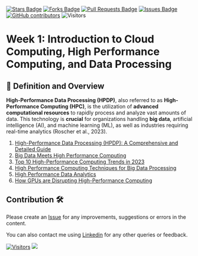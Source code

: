 <a href="https://github.com/drshahizan/HPDP/stargazers"><img src="https://img.shields.io/github/stars/drshahizan/HPDP" alt="Stars Badge"/></a>
<a href="https://github.com/drshahizan/HPDP/network/members"><img src="https://img.shields.io/github/forks/drshahizan/HPDP" alt="Forks Badge"/></a>
<a href="https://github.com/drshahizan/HPDP/pulls"><img src="https://img.shields.io/github/issues-pr/drshahizan/HPDP" alt="Pull Requests Badge"/></a>
<a href="https://github.com/drshahizan/HPDP/issues"><img src="https://img.shields.io/github/issues/drshahizan/HPDP" alt="Issues Badge"/></a>
<a href="https://github.com/drshahizan/HPDP/graphs/contributors"><img alt="GitHub contributors" src="https://img.shields.io/github/contributors/drshahizan/Python_Tutorial?color=2b9348"></a>
![Visitors](https://api.visitorbadge.io/api/visitors?path=https%3A%2F%2Fgithub.com%2Fdrshahizan%2FHPDP&labelColor=%23d9e3f0&countColor=%23697689&style=flat)

# Week 1: Introduction to Cloud Computing, High Performance Computing, and Data Processing

## **🔹 Definition and Overview**
**High-Performance Data Processing (HPDP)**, also referred to as **High-Performance Computing (HPC)**, is the utilization of **advanced computational resources** to rapidly process and analyze vast amounts of data. This technology is **crucial** for organizations handling **big data**, artificial intelligence (AI), and machine learning (ML), as well as industries requiring real-time analytics (Roscher et al., 2023). 

1. [High-Performance Data Processing (HPDP): A Comprehensive and Detailed Guide](w1)
2. [Big Data Meets High Performance Computing](https://www.intel.com/content/dam/www/public/us/en/documents/white-papers/big-data-meets-high-performance-computing-white-paper.pdf)
3. [Top 10 High-Performance Computing Trends in 2023](https://www.startus-insights.com/innovators-guide/high-performance-computing-trends/#)
4. [High Performance Computing Techniques for Big Data Processing](https://www.fda.gov/science-research/fda-science-forum/high-performance-computing-techniques-big-data-processing)
5. [High Performance Data Analytics](https://www.heavy.ai/technical-glossary/high-performance-data-analytics)
6. [How GPUs are Disrupting High-Performance Computing](https://www.visualcapitalist.com/sp/gpus-v-cpus/)






## Contribution 🛠️
Please create an [Issue](https://github.com/drshahizan/HPDP/issues) for any improvements, suggestions or errors in the content.

You can also contact me using [Linkedin](https://www.linkedin.com/in/drshahizan/) for any other queries or feedback.

[![Visitors](https://api.visitorbadge.io/api/visitors?path=https%3A%2F%2Fgithub.com%2Fdrshahizan&labelColor=%23697689&countColor=%23555555&style=plastic)](https://visitorbadge.io/status?path=https%3A%2F%2Fgithub.com%2Fdrshahizan)
![](https://hit.yhype.me/github/profile?user_id=81284918)


